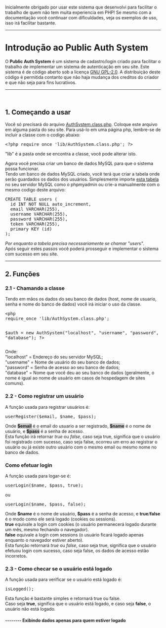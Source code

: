 Inicialmente obrigado por usar este sistema que desenvolvi para facilitar o trabalho de quem não tem muita experiencia em PHP!
Se mesmo com a documentação você continuar com dificuldades, veja os exemplos de uso, isso irá facilitar bastante.

---------------------------------------------------------
<h1>Introdução ao Public Auth System</h1>
O <b>Public Auth System</b> é um sistema de cadastro/login criado para facilitar o trabalho de implementar um sistema de autenticação em seu site. Este sistema é de código aberto sob a licença <a href="http://opensource.org/licenses/GPL-2.0">GNU GPL-2.0</a>. A distribuição deste código é permitida contanto que não haja mudança dos creditos do criador e que não seja para fins lucrativos.
<hr>
<br>
<h2>1. Começando a usar</h2>
Você só precisará do arquivo <a href="https://github.com/DMZK/public-auth-system/blob/master/src/lib/AuthSystem.class.php">AuthSystem.class.php</a>.
Coloque este arquivo em alguma pasta do seu site. Para usá-lo em uma página php, lembre-se de incluir a classe com o codigo abaixo:
<pre>&lt;?php require_once 'lib/AuthSystem.class.php'; ?&gt;</pre>
"lib" é a pasta onde se encontra a classe, você pode alterar isto.
  
Agora você precisa criar um banco de dados MySQL para que o sistema possa funcionar.<br>
Tendo um banco de dados MySQL criado, você terá que criar a tabela onde serão guardados os dados dos usuários. Simplesmente importe <a href="https://github.com/DMZK/public-auth-system/blob/master/src/sql/table.sql">esta tabela</a> no seu servidor MySQL como o phpmyadmin ou crie-a manualmente com o mesmo codigo deste arquivo:
<pre>
CREATE TABLE users (
  id INT NOT NULL auto_increment,
  email VARCHAR(255),
  username VARCHAR(255),
  password VARCHAR(255),
  token VARCHAR(255),
  primary KEY (id)
);
</pre>
<em>Por enquanto a tabela precisa necessariamente se chamar "users"</em>.<br>
Após seguir estes passos você poderá prosseguir e implementar o sistema com sucesso em seu site.
<hr>

<h2>2. Funções</h2>
<h3>2.1 - Chamando a classe</h3>
Tendo em mãos os dados do seu banco de dados (host, nome de usuario, senha e nome do banco de dados) você irá iniciar o uso da classe.
<pre>
&lt;php
require_once 'lib/AuthSystem.class.php';

$auth = new AuthSystem("localhost", "username", "password", "database");
?&gt;
</pre>
Onde: <br>
"localhost" = Endereço do seu servidor MySQL;<br>
"username" = Nome de usuário do seu banco de dados;<br>
"password" = Senha de acesso ao seu banco de dados;<br>
"database" = Nome que você deu ao seu banco de dados (geralmente, o nome é igual ao nome de usuário em casos de hospedagem de sites comuns).<br>
<h3>2.2 - Como registrar um usuário</h3>
A função usada para registrar usuários é:
<pre>userRegister($email, $name, $pass); </pre>
Onde <b style="background:rgba(0,0,0,0.2)">$email</b> é o email do usuario a ser registrado, <b style="background:rgba(0,0,0,0.2)">$name</b> é o nome de usuário, e <b style="background:rgba(0,0,0,0.2)">$pass</b> é a senha de acesso.<br>Esta função irá retornar <i>true</i> ou <i>false</i>, caso seja true, significa que o usuário foi registrado com sucesso, caso seja false, ocorreu um erro ao registrar o usuário ou já existe outro usuário com o mesmo email ou mesmo nome no banco de dados.<br>
<h3>Como efetuar login</h3>
A função usada para logar-se é:
<pre>userLogin($name, $pass, true);</pre>ou<pre>userLogin($name, $pass, false);</pre>
Onde <b>$name</b> é o nome de usuário, <b>$pass</b> é a senha de acesso, e <b>true</b>/<b>false</b> é o modo como ele será logado (cookies ou sessions).<br><b>true</b> equivale a login com cookies (o usuário permanecerá logado durante um mês, mesmo fechando o navegador).<br><b>false</b> equivale a login com sessions (o usuário ficará logado apenas enquanto o navegador estiver aberto).<br>
Esta função retornará <i>true</i> ou <i>false</i>, caso seja true, significa que o usuário efetuou login com sucesso, caso seja false, os dados de acesso estão incorretos.<br>
<h3>2.3 - Como checar se o usuário está logado</h3>
A função usada para verificar se o usuário está logado é:
<pre>isLogged();</pre>
Esta função é bastante simples e retornará true ou false.<br>Caso seja <b>true</b>, significa que o usuário está logado, e caso seja <b>false</b>, o usuário não está logado.
<h4>-------- Exibindo dados apenas para quem estiver logado</h4>
